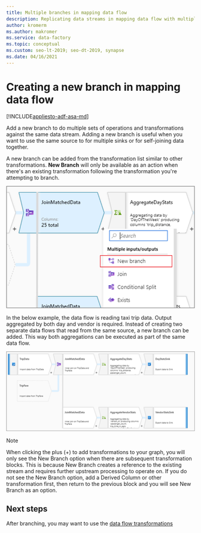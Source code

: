 ```yaml
---
title: Multiple branches in mapping data flow
description: Replicating data streams in mapping data flow with multiple branches
author: kromerm
ms.author: makromer
ms.service: data-factory
ms.topic: conceptual
ms.custom: seo-lt-2019; seo-dt-2019, synapse
ms.date: 04/16/2021
---
```


# Creating a new branch in mapping data flow

[!INCLUDE[appliesto-adf-asa-md](includes/appliesto-adf-asa-md.md)]

Add a new branch to do multiple sets of operations and transformations against the same data stream. Adding a new branch is useful when you want to use the same source to for multiple sinks or for self-joining data together.

A new branch can be added from the transformation list similar to other transformations. **New Branch** will only be available as an action when there's an existing transformation following the transformation you're attempting to branch.

![Screenshot shows the New branch option in the Multiple inputs / outputs menu.](media/data-flow/new-branch2.png "Adding a new branch")

In the below example, the data flow is reading taxi trip data. Output aggregated by both day and vendor is required. Instead of creating two separate data flows that read from the same source, a new branch can be added. This way both aggregations can be executed as part of the same data flow. 

![Screenshot shows the data flow with two branches from the source.](media/data-flow/new-branch.png "Adding a new branch")

> [!NOTE]
> When clicking the plus (+) to add transformations to your graph, you will only see the New Branch option when there are subsequent transformation blocks. This is because New Branch creates a reference to the existing stream and requires further upstream processing to operate on. If you do not see the New Branch option, add a Derived Column or other transformation first, then return to the previous block and you will see New Branch as an option.

## Next steps

After branching, you may want to use the [data flow transformations](data-flow-transformation-overview.md)
